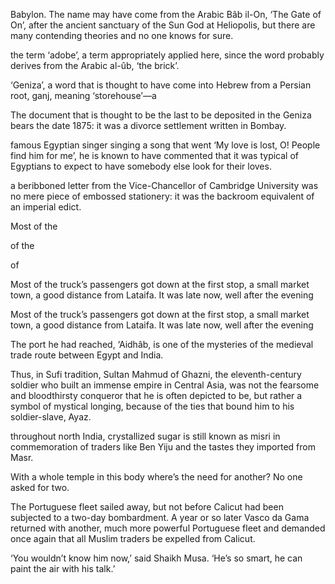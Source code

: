 Babylon. The name may have come from the Arabic Bâb il-On, ‘The Gate of On’, after the ancient sanctuary of the Sun God at Heliopolis, but there are many contending theories and no one knows for sure.


the term ‘adobe’, a term appropriately applied here, since the word probably derives from the Arabic al-ûb, ‘the brick’.


‘Geniza’, a word that is thought to have come into Hebrew from a Persian root, ganj, meaning ‘storehouse’—a


The document that is thought to be the last to be deposited in the Geniza bears the date 1875: it was a divorce settlement written in Bombay.


famous Egyptian singer singing a song that went ‘My love is lost, O! People find him for me’, he is known to have commented that it was typical of Egyptians to expect to have somebody else look for their loves.


a beribboned letter from the Vice-Chancellor of Cambridge University was no mere piece of embossed stationery: it was the backroom equivalent of an imperial edict.


Most of the


of the


of


Most of the truck’s passengers got down at the first stop, a small market town, a good distance from Lataifa. It was late now, well after the evening


Most of the truck’s passengers got down at the first stop, a small market town, a good distance from Lataifa. It was late now, well after the evening


The port he had reached, ‘Aidhâb, is one of the mysteries of the medieval trade route between Egypt and India.


Thus, in Sufi tradition, Sultan Mahmud of Ghazni, the eleventh-century soldier who built an immense empire in Central Asia, was not the fearsome and bloodthirsty conqueror that he is often depicted to be, but rather a symbol of mystical longing, because of the ties that bound him to his soldier-slave, Ayaz.


throughout north India, crystallized sugar is still known as misri in commemoration of traders like Ben Yiju and the tastes they imported from Masr.


With a whole temple in this body where’s the need for another? No one asked for two.


The Portuguese fleet sailed away, but not before Calicut had been subjected to a two-day bombardment. A year or so later Vasco da Gama returned with another, much more powerful Portuguese fleet and demanded once again that all Muslim traders be expelled from Calicut.


‘You wouldn’t know him now,’ said Shaikh Musa. ‘He’s so smart, he can paint the air with his talk.’


